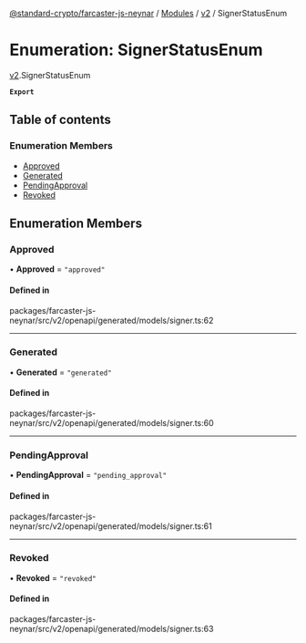 [@standard-crypto/farcaster-js-neynar](../README.md) / [Modules](../modules.md) / [v2](../modules/v2.md) / SignerStatusEnum

# Enumeration: SignerStatusEnum

[v2](../modules/v2.md).SignerStatusEnum

**`Export`**

## Table of contents

### Enumeration Members

- [Approved](v2.SignerStatusEnum.md#approved)
- [Generated](v2.SignerStatusEnum.md#generated)
- [PendingApproval](v2.SignerStatusEnum.md#pendingapproval)
- [Revoked](v2.SignerStatusEnum.md#revoked)

## Enumeration Members

### Approved

• **Approved** = ``"approved"``

#### Defined in

packages/farcaster-js-neynar/src/v2/openapi/generated/models/signer.ts:62

___

### Generated

• **Generated** = ``"generated"``

#### Defined in

packages/farcaster-js-neynar/src/v2/openapi/generated/models/signer.ts:60

___

### PendingApproval

• **PendingApproval** = ``"pending_approval"``

#### Defined in

packages/farcaster-js-neynar/src/v2/openapi/generated/models/signer.ts:61

___

### Revoked

• **Revoked** = ``"revoked"``

#### Defined in

packages/farcaster-js-neynar/src/v2/openapi/generated/models/signer.ts:63
